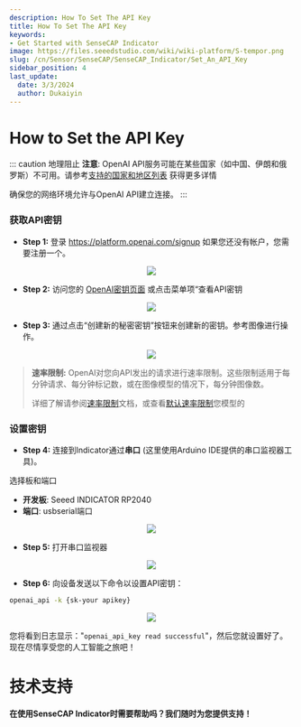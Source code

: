 ```yaml
---
description: How To Set The API Key
title: How To Set The API Key
keywords:
- Get Started with SenseCAP Indicator
image: https://files.seeedstudio.com/wiki/wiki-platform/S-tempor.png
slug: /cn/Sensor/SenseCAP/SenseCAP_Indicator/Set_An_API_Key
sidebar_position: 4
last_update:
  date: 3/3/2024
  author: Dukaiyin
---
```


# **How to Set the API Key**

::: caution 地理阻止
**注意**: OpenAI API服务可能在某些国家（如中国、伊朗和俄罗斯）不可用。请参考[支持的国家和地区列表](https://platform.openai.com/docs/supported-countries) 获得更多详情

确保您的网络环境允许与OpenAI API建立连接。
:::

### 获取API密钥

- **Step 1:** 
登录 https://platform.openai.com/signup
如果您还没有帐户，您需要注册一个。

<div align="center"><img width={800} src="https://files.seeedstudio.com/wiki/SenseCAP/SenseCAP_Indicator/login.png"/></div>

- **Step 2:** 访问您的 [OpenAI密钥页面](https://platform.openai.com/account/api-keys) 或点击菜单项“查看API密钥

<div align="center"><img width={800} src="https://files.seeedstudio.com/wiki/SenseCAP/SenseCAP_Indicator/key1.png"/></div>

- **Step 3:** 通过点击“创建新的秘密密钥”按钮来创建新的密钥。参考图像进行操作。

<div align="center"><img width={800} src="https://files.seeedstudio.com/wiki/SenseCAP/SenseCAP_Indicator/newkey.png"/></div>

> **速率限制:**
> OpenAI对您向API发出的请求进行速率限制。这些限制适用于每分钟请求、每分钟标记数，或在图像模型的情况下，每分钟图像数。
>
> 详细了解请参阅[速率限制](https://platform.openai.com/docs/guides/rate-limits/overview)文档，或查看[默认速率限制](https://platform.openai.com/docs/guides/rate-limits/what-are-the-rate-limits-for-our-api)您模型的

### 设置密钥

- **Step 4:** 连接到Indicator通过**串口** (这里使用Arduino IDE提供的串口监视器工具)。

选择板和端口

- **开发板**: Seeed INDICATOR RP2040
- **端口**: usbserial端口

<div align="center"><img width={800} src="https://files.seeedstudio.com/wiki/SenseCAP/SenseCAP_Indicator/chooseboard.png"/></div>

- **Step 5:** 打开串口监视器
<div align="center"><img width={800} src="https://files.seeedstudio.com/wiki/SenseCAP/SenseCAP_Indicator/monitor.png"/></div>

- **Step 6:** 向设备发送以下命令以设置API密钥：
```sh
openai_api -k {sk-your apikey}
```

<div align="center"><img width={800} src="https://files.seeedstudio.com/wiki/SenseCAP/SenseCAP_Indicator/setkey.png"/></div>

您将看到日志显示："`openai_api_key read successful`"，然后您就设置好了。现在尽情享受您的人工智能之旅吧！

# **技术支持**
**在使用SenseCAP Indicator时需要帮助吗？我们随时为您提供支持！**

<div class="button_tech_support_container">
<a href="https://discord.com/invite/QqMgVwHT3X" class="button_tech_support_sensecap"></a>
<a href="https://support.sensecapmx.com/portal/en/home" class="button_tech_support_sensecap3"></a>
</div>

<div class="button_tech_support_container">
<a href="mailto:support@sensecapmx.com" class="button_tech_support_sensecap2"></a>
<a href="https://github.com/Seeed-Studio/wiki-documents/discussions/69" class="button_discussion"></a>
</div>

